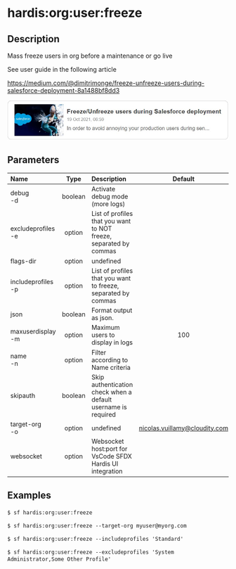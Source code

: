 <!-- This file has been generated with command 'sf hardis:doc:plugin:generate'. Please do not update it manually or it may be overwritten -->
# hardis:org:user:freeze

## Description

Mass freeze users in org before a maintenance or go live

See user guide in the following article

<https://medium.com/@dimitrimonge/freeze-unfreeze-users-during-salesforce-deployment-8a1488bf8dd3>

[![How to freeze / unfreeze users during a Salesforce deployment](https://github.com/hardisgroupcom/sfdx-hardis/raw/main/docs/assets/images/article-freeze.jpg)](https://medium.com/@dimitrimonge/freeze-unfreeze-users-during-salesforce-deployment-8a1488bf8dd3)

## Parameters

|Name|Type|Description|Default|Required|Options|
|:---|:--:|:----------|:-----:|:------:|:-----:|
|debug<br/>-d|boolean|Activate debug mode (more logs)||||
|excludeprofiles<br/>-e|option|List of profiles that you want to NOT freeze, separated by commas||||
|flags-dir|option|undefined||||
|includeprofiles<br/>-p|option|List of profiles that you want to freeze, separated by commas||||
|json|boolean|Format output as json.||||
|maxuserdisplay<br/>-m|option|Maximum users to display in logs|100|||
|name<br/>-n|option|Filter according to Name criteria||||
|skipauth|boolean|Skip authentication check when a default username is required||||
|target-org<br/>-o|option|undefined|nicolas.vuillamy@cloudity.com|||
|websocket|option|Websocket host:port for VsCode SFDX Hardis UI integration||||

## Examples

```shell
$ sf hardis:org:user:freeze
```

```shell
$ sf hardis:org:user:freeze --target-org myuser@myorg.com
```

```shell
$ sf hardis:org:user:freeze --includeprofiles 'Standard'
```

```shell
$ sf hardis:org:user:freeze --excludeprofiles 'System Administrator,Some Other Profile'
```


